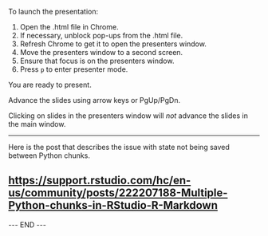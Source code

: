 
To launch the presentation:

1.  Open the .html file in Chrome.
1.  If necessary, unblock pop-ups from the .html file.
1.  Refresh Chrome to get it to open the presenters window.
1.  Move the presenters window to a second screen.
1.  Ensure that focus is on the presenters window.
1.  Press `p` to enter presenter mode.

You are ready to present.

Advance the slides using arrow keys or PgUp/PgDn. 

Clicking on slides in the presenters window will _not_ advance the
slides in the main window.

---
Here is the post that describes the issue with state not being saved
between Python chunks.

<https://support.rstudio.com/hc/en-us/community/posts/222207188-Multiple-Python-chunks-in-RStudio-R-Markdown>
---


--- END ---

